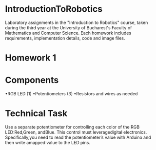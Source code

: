 # IntroductionToRobotics
Laboratory assignments in the "Introduction to Robotics" course, taken during the third year at the University of Bucharest's Faculty of Mathematics and Computer Science. Each homework includes requirements, implementation details, code and image files.

# Homework 1

# Components
•RGB LED (1)
•Potentiometers (3)
•Resistors and wires as needed

# Technical Task
Use a separate potentiometer for controlling each color of the RGB LED:Red,Green, andBlue.  This control must leveragedigital electronics.  Specifically,you  need  to  read  the  potentiometer’s  value  with  Arduino  and  then  write  amapped value to the LED pins.


